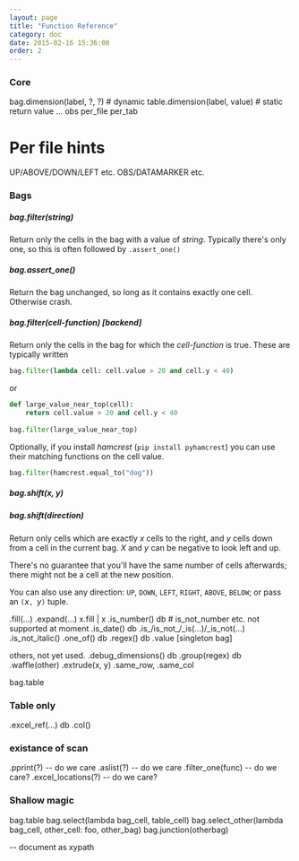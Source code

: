 ```yaml
---
layout: page
title: "Function Reference"
category: doc
date: 2015-02-16 15:36:00
order: 2
---
```


### Core 
bag.dimension(label, ?, ?)     # dynamic
table.dimension(label, value)  # static
return value ... obs
per_file per_tab

# Per file hints
UP/ABOVE/DOWN/LEFT etc.
OBS/DATAMARKER etc.

### Bags

##### bag.filter(_string_)
Return only the cells in the bag with a value of _string_. Typically there's only one, so this is often followed by `.assert_one()`

##### bag.assert_one()
Return the bag unchanged, so long as it contains exactly one cell.
Otherwise crash.

##### bag.filter(_cell-function_) [backend]
Return only the cells in the bag for which the _cell-function_ is true. These are typically written
```python
bag.filter(lambda cell: cell.value > 20 and cell.y < 40)
```
or
```python
def large_value_near_top(cell):
    return cell.value > 20 and cell.y < 40
    
bag.filter(large_value_near_top)
```

Optionally, if you install _hamcrest_ (`pip install pyhamcrest`) you can use their matching functions on the cell value.

```python
bag.filter(hamcrest.equal_to("dog"))
```

##### bag.shift(_x_, _y_)
##### bag.shift(_direction_)

Return only cells which are exactly _x_ cells to the right, and _y_ cells down from a cell in the current bag. _X_ and _y_ can be negative to look left and up.

There's no guarantee that you'll have the same number of cells afterwards; there might not be a cell at the new position.

You can also use any direction: `UP`, `DOWN`, `LEFT`, `RIGHT`, `ABOVE`, `BELOW`; or pass an `(`_x_`, `_y_`)` tuple.

.fill(...)
.expand(...) x.fill | x
.is_number()  db # is_not_number etc. not supported at moment
.is_date() db
.is_/is_not_/_is(...)/_is_not(...)
.is_not_italic()
.one_of() db
.regex() db
.value [singleton bag]

others, not yet used.
.debug_dimensions() db
.group(regex) db
.waffle(other)
.extrude(x, y)
.same_row, .same_col

bag.table

### Table only

.excel_ref(...) db
.col()


### existance of scan

.pprint(?) -- do we care
.aslist(?) -- do we care
.filter_one(func) -- do we care?
.excel_locations(?) -- do we care?


### Shallow magic
bag.table
bag.select(lambda bag_cell, table_cell)
bag.select_other(lambda bag_cell, other_cell: foo, other_bag)
bag.junction(otherbag)


-- document as xypath

